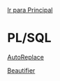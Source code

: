 [Ir para Principal](../readme.md)

# PL/SQL

[AutoReplace](auto-replace.md)

[Beautifier](beautifier.md)
